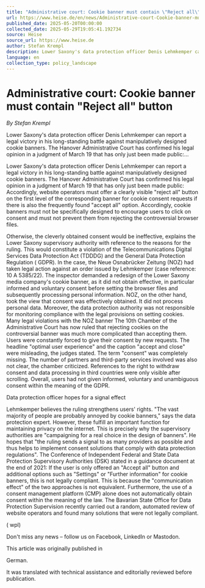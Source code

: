 ```yaml
---
title: "Administrative court: Cookie banner must contain \"Reject all\" button"
url: https://www.heise.de/en/news/Administrative-court-Cookie-banner-must-contain-Reject-all-button-10390520.html
published_date: 2025-05-20T00:00:00
collected_date: 2025-05-29T19:05:41.192734
source: Heise
source_url: https://www.heise.de
author: Stefan Krempl
description: Lower Saxony's data protection officer Denis Lehmkemper can report a legal victory in his long-standing battle against manipulatively designed cookie banners. The Hanover Administrative Court has confirmed his legal opinion in a judgment of March 19 that has only just been made public:...
language: en
collection_type: policy_landscape
---
```


# Administrative court: Cookie banner must contain "Reject all" button

*By Stefan Krempl*

Lower Saxony's data protection officer Denis Lehmkemper can report a legal victory in his long-standing battle against manipulatively designed cookie banners. The Hanover Administrative Court has confirmed his legal opinion in a judgment of March 19 that has only just been made public:...

Lower Saxony's data protection officer Denis Lehmkemper can report a legal victory in his long-standing battle against manipulatively designed cookie banners. The Hanover Administrative Court has confirmed his legal opinion in a judgment of March 19 that has only just been made public: Accordingly, website operators must offer a clearly visible "reject all" button on the first level of the corresponding banner for cookie consent requests if there is also the frequently found "accept all" option. Accordingly, cookie banners must not be specifically designed to encourage users to click on consent and must not prevent them from rejecting the controversial browser files. 
 
 Otherwise, the cleverly obtained consent would be ineffective, explains the Lower Saxony supervisory authority with reference to the reasons for the ruling. This would constitute a violation of the Telecommunications Digital Services Data Protection Act (TDDDG) and the General Data Protection Regulation ( GDPR). 
 In the case, the Neue Osnabrücker Zeitung (NOZ) had taken legal action against an order issued by Lehmkemper (case reference: 10 A 5385/22). The inspector demanded a redesign of the Lower Saxony media company's cookie banner, as it did not obtain effective, in particular informed and voluntary consent before setting the browser files and subsequently processing personal information. NOZ, on the other hand, took the view that consent was effectively obtained. It did not process personal data. Moreover, the data protection authority was not responsible for monitoring compliance with the legal provisions on setting cookies. 
 Many legal violations with the NOZ banner 
 The 10th Chamber of the Administrative Court has now ruled that rejecting cookies on the controversial banner was much more complicated than accepting them. Users were constantly forced to give their consent by new requests. The headline "optimal user experience" and the caption "accept and close" were misleading, the judges stated. The term "consent" was completely missing. 
 The number of partners and third-party services involved was also not clear, the chamber criticized. References to the right to withdraw consent and data processing in third countries were only visible after scrolling. Overall, users had not given informed, voluntary and unambiguous consent within the meaning of the GDPR. 
 
 Data protection officer hopes for a signal effect

Lehmkemper believes the ruling strengthens users' rights. "The vast majority of people are probably annoyed by cookie banners," says the data protection expert. However, these fulfill an important function for maintaining privacy on the internet. This is precisely why the supervisory authorities are "campaigning for a real choice in the design of banners". He hopes that "the ruling sends a signal to as many providers as possible and thus helps to implement consent solutions that comply with data protection regulations". 
 The Conference of Independent Federal and State Data Protection Supervisory Authorities (DSK) stated in a guidance document at the end of 2021: If the user is only offered an "Accept all" button and additional options such as "Settings" or "Further information" for cookie banners, this is not legally compliant. This is because the "communication effect" of the two approaches is not equivalent. Furthermore, the use of a consent management platform (CMP) alone does not automatically obtain consent within the meaning of the law. The Bavarian State Office for Data Protection Supervision recently carried out a random, automated review of website operators and found many solutions that were not legally compliant. 
 
 ( wpl)

Don't miss any news – follow us on
 Facebook,
 LinkedIn or
 Mastodon.

This article was originally published in
 
 German.
 
 It was translated with technical assistance and editorially reviewed before publication.